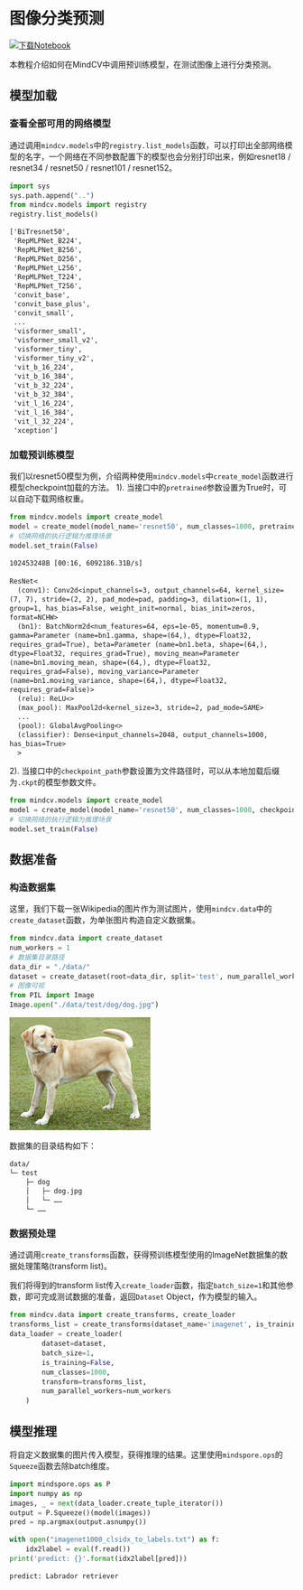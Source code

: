 # 图像分类预测

[![下载Notebook](https://mindspore-website.obs.cn-north-4.myhuaweicloud.com/website-images/r1.8/resource/_static/logo_notebook.png)](https://download.mindspore.cn/toolkits/mindcv/tutorials/inference_CN.ipynb)&emsp;


本教程介绍如何在MindCV中调用预训练模型，在测试图像上进行分类预测。

## 模型加载

### 查看全部可用的网络模型
通过调用`mindcv.models`中的`registry.list_models`函数，可以打印出全部网络模型的名字，一个网络在不同参数配置下的模型也会分别打印出来，例如resnet18 / resnet34 / resnet50 / resnet101 / resnet152。


```python
import sys
sys.path.append("..")
from mindcv.models import registry
registry.list_models()
```




    ['BiTresnet50',
     'RepMLPNet_B224',
     'RepMLPNet_B256',
     'RepMLPNet_D256',
     'RepMLPNet_L256',
     'RepMLPNet_T224',
     'RepMLPNet_T256',
     'convit_base',
     'convit_base_plus',
     'convit_small',
     ...
     'visformer_small',
     'visformer_small_v2',
     'visformer_tiny',
     'visformer_tiny_v2',
     'vit_b_16_224',
     'vit_b_16_384',
     'vit_b_32_224',
     'vit_b_32_384',
     'vit_l_16_224',
     'vit_l_16_384',
     'vit_l_32_224',
     'xception']



### 加载预训练模型
我们以resnet50模型为例，介绍两种使用`mindcv.models`中`create_model`函数进行模型checkpoint加载的方法。
1). 当接口中的`pretrained`参数设置为True时，可以自动下载网络权重。


```python
from mindcv.models import create_model
model = create_model(model_name='resnet50', num_classes=1000, pretrained=True)
# 切换网络的执行逻辑为推理场景
model.set_train(False)
```
    102453248B [00:16, 6092186.31B/s]

    ResNet<
      (conv1): Conv2d<input_channels=3, output_channels=64, kernel_size=(7, 7), stride=(2, 2), pad_mode=pad, padding=3, dilation=(1, 1), group=1, has_bias=False, weight_init=normal, bias_init=zeros, format=NCHW>
      (bn1): BatchNorm2d<num_features=64, eps=1e-05, momentum=0.9, gamma=Parameter (name=bn1.gamma, shape=(64,), dtype=Float32, requires_grad=True), beta=Parameter (name=bn1.beta, shape=(64,), dtype=Float32, requires_grad=True), moving_mean=Parameter (name=bn1.moving_mean, shape=(64,), dtype=Float32, requires_grad=False), moving_variance=Parameter (name=bn1.moving_variance, shape=(64,), dtype=Float32, requires_grad=False)>
      (relu): ReLU<>
      (max_pool): MaxPool2d<kernel_size=3, stride=2, pad_mode=SAME>
      ...
      (pool): GlobalAvgPooling<>
      (classifier): Dense<input_channels=2048, output_channels=1000, has_bias=True>
      >



2). 当接口中的`checkpoint_path`参数设置为文件路径时，可以从本地加载后缀为`.ckpt`的模型参数文件。


```python
from mindcv.models import create_model
model = create_model(model_name='resnet50', num_classes=1000, checkpoint_path='./resnet50_224.ckpt')
# 切换网络的执行逻辑为推理场景
model.set_train(False)
```


## 数据准备

### 构造数据集
这里，我们下载一张Wikipedia的图片作为测试图片，使用`mindcv.data`中的`create_dataset`函数，为单张图片构造自定义数据集。


```python
from mindcv.data import create_dataset
num_workers = 1
# 数据集目录路径
data_dir = "./data/"
dataset = create_dataset(root=data_dir, split='test', num_parallel_workers=num_workers)
# 图像可视
from PIL import Image
Image.open("./data/test/dog/dog.jpg")
```




![png](output_8_0.png)



数据集的目录结构如下：

```Text
data/
└─ test
    ├─ dog
    │   ├─ dog.jpg
    │   └─ ……
    └─ ……
```

### 数据预处理
通过调用`create_transforms`函数，获得预训练模型使用的ImageNet数据集的数据处理策略(transform list)。

我们将得到的transform list传入`create_loader`函数，指定`batch_size=1`和其他参数，即可完成测试数据的准备，返回`Dataset` Object，作为模型的输入。


```python
from mindcv.data import create_transforms, create_loader
transforms_list = create_transforms(dataset_name='imagenet', is_training=False)
data_loader = create_loader(
        dataset=dataset,
        batch_size=1,
        is_training=False,
        num_classes=1000,
        transform=transforms_list,
        num_parallel_workers=num_workers
    )
```

## 模型推理
将自定义数据集的图片传入模型，获得推理的结果。这里使用`mindspore.ops`的`Squeeze`函数去除batch维度。


```python
import mindspore.ops as P
import numpy as np
images, _ = next(data_loader.create_tuple_iterator())
output = P.Squeeze()(model(images))
pred = np.argmax(output.asnumpy())
```


```python
with open("imagenet1000_clsidx_to_labels.txt") as f:
    idx2label = eval(f.read())
print('predict: {}'.format(idx2label[pred]))
```

    predict: Labrador retriever
